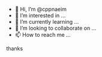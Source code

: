 - 👋 Hi, I’m @cppnaeim
- 👀 I’m interested in ...
- 🌱 I’m currently learning ...
- 💞️ I’m looking to collaborate on ...
- 📫 How to reach me ...

<!---
cppnaeim/cppnaeim is a ✨ special ✨ repository because its `README.md` (this file) appears on your GitHub profile.
You can click the Preview link to take a look at your changes.
--->thanks

